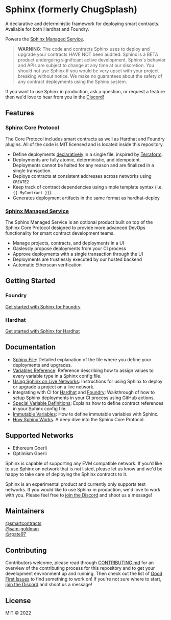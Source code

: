 # Sphinx (formerly ChugSplash)

A declarative and deterministic framework for deploying smart contracts. Available for both Hardhat and Foundry.

Powers the [Sphinx Managed Service](https://www.sphinx.dev).

> **WARNING**: The code and contracts Sphinx uses to deploy and upgrade your contracts HAVE NOT been audited. Sphinx is a BETA product undergoing significant active development. Sphinx's behavior and APIs are subject to change at any time at our discretion. You should not use Sphinx if you would be very upset with your project breaking without notice. We make no guarantees about the safety of any contract deployments using the Sphinx system.

If you want to use Sphinx in production, ask a question, or request a feature then we'd love to hear from you in the [Discord!](https://discord.gg/7Gc3DK33Np)

## Features

### Sphinx Core Protocol
The Core Protocol includes smart contracts as well as Hardhat and Foundry plugins. All of the code is MIT licensed and is located inside this repository.
- Define deployments [declaratively](https://github.com/sphinx-labs/sphinx/blob/develop/docs/sphinx-file.md#layout-of-a-sphinx-file) in a single file, inspired by [Terraform](https://www.terraform.io/).
- Deployments are fully atomic, deterministic, and idempotent. Deployments cannot be halted for any reason and are finalized in a single transaction.
- Deploys contracts at consistent addresses across networks using `CREATE2`
- Keep track of contract dependencies using simple template syntax (i.e. `{{ MyContract }}`).
- Generates deployment artifacts in the same format as hardhat-deploy

### [Sphinx Managed Service](https://www.sphinx.dev)
The Sphinx Managed Service is an optional product built on top of the Sphinx Core Protocol designed to provide more advanced DevOps functionality for smart contract development teams.
- Manage projects, contracts, and deployments in a UI
- Gaslessly propose deployments from your CI process
- Approve deployments with a single transaction through the UI
- Deployments are trustlessly executed by our hosted backend
- Automatic Etherscan verification

## Getting Started

### Foundry
[Get started with Sphinx for Foundry](https://github.com/sphinx-labs/sphinx/blob/develop/docs/foundry/getting-started.md)

### Hardhat
[Get started with Sphinx for Hardhat](https://github.com/sphinx-labs/sphinx/blob/develop/docs/hardhat/getting-started.md)

## Documentation

- [Sphinx File](https://github.com/sphinx-labs/sphinx/blob/develop/docs/sphinx-file.md): Detailed explanation of the file where you define your deployments and upgrades.
- [Variables Reference](https://github.com/sphinx-labs/sphinx/blob/develop/docs/variables.md): Reference describing how to assign values to every variable type in a Sphinx config file.
- [Using Sphinx on Live Networks](https://github.com/sphinx-labs/sphinx/blob/develop/docs/live-network.md): Instructions for using Sphinx to deploy or upgrade a project on a live network.
- Integrating with CI for [Hardhat](https://github.com/sphinx-labs/sphinx/blob/develop/docs/hardhat/ci-integration.md) and [Foundry](https://github.com/sphinx-labs/sphinx/blob/develop/docs/hardhat/ci-integration.md): Walkthrough of how to setup Sphinx deployments in your CI process using GitHub actions.
- [Special Variable Definitions](https://github.com/sphinx-labs/sphinx/blob/develop/docs/special-var-defs.md): Explains how to define contract references in your Sphinx config file.
- [Immutable Variables](https://github.com/sphinx-labs/sphinx/blob/develop/docs/immutable-variables.md): How to define immutable variables with Sphinx.
- [How Sphinx Works](https://github.com/sphinx-labs/sphinx/blob/develop/docs/how-sphinx-works.md). A deep dive into the Sphinx Core Protocol.

## Supported Networks
* Ethereum Goerli
* Optimism Goerli

Sphinx is capable of supporting any EVM compatible network. If you'd like to use Sphinx on network that is not listed, please let us know and we'd be happy to take care of deploying the Sphinx contracts to it.

Sphinx is an experimental product and currently only supports test networks. If you would like to use Sphinx in production, we'd love to work with you. Please feel free to [join the Discord](https://discord.gg/7Gc3DK33Np) and shoot us a message!

## Maintainers

[@smartcontracts](https://github.com/smartcontracts)\
[@sam-goldman](https://github.com/sam-goldman)\
[@rpate97](https://github.com/RPate97)

## Contributing

Contributors welcome, please read through [CONTRIBUTING.md](https://github.com/sphinx-labs/sphinx/blob/develop/CONTRIBUTING.md) for an overview of the contributing process for this repository and to get your development environment up and running. Then check out the list of [Good First Issues](https://github.com/sphinx-labs/sphinx/contribute) to find something to work on! If you're not sure where to start, [join the Discord](https://discord.gg/7Gc3DK33Np) and shoot us a message!

## License

MIT © 2022
